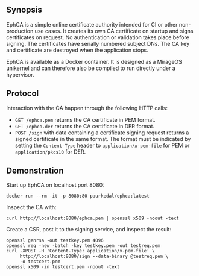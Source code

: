 ## Synopsis

EphCA is a simple online certificate authority intended for CI or other
non-production use cases.  It creates its own CA certificate on startup and
signs certificates on request.  No authentication or validation takes place
before signing.  The certificates have serially numbered subject DNs.  The
CA key and certificate are destroyed when the application stops.

EphCA is available as a Docker container.  It is designed as a MirageOS
unikernel and can therefore also be compiled to run directly under a
hypervisor.

## Protocol

Interaction with the CA happen through the following HTTP calls:

  - `GET /ephca.pem` returns the CA certificate in PEM format.
  - `GET /ephca.der` returns the CA certificate in DER format.
  - `POST /sign` with data containing a certificate signing request returns
    a signed certificate in the same format. The format must be indicated by
    setting the `Content-Type` header to `application/x-pem-file` for PEM or
    `application/pkcs10` for DER.

## Demonstration

Start up EphCA on localhost port 8080:

    docker run --rm -it -p 8080:80 paurkedal/ephca:latest

Inspect the CA with:

    curl http://localhost:8080/ephca.pem | openssl x509 -noout -text

Create a CSR, post it to the signing service, and inspect the result:

    openssl genrsa -out testkey.pem 4096
    openssl req -new -batch -key testkey.pem -out testreq.pem
    curl -XPOST -H 'Content-Type: application/x-pem-file' \
         http://localhost:8080/sign --data-binary @testreq.pem \
         -o testcert.pem
    openssl x509 -in testcert.pem -noout -text
